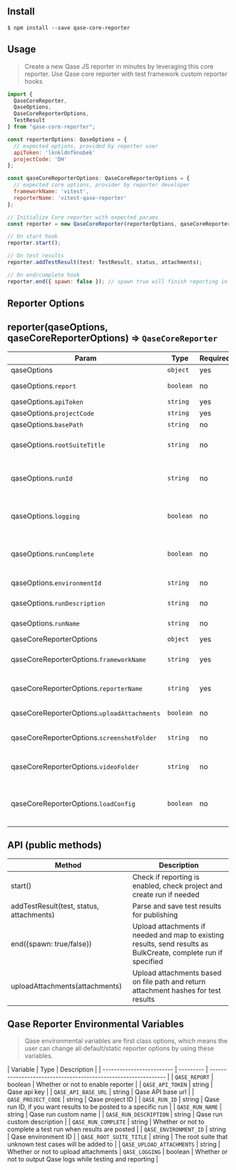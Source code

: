 ## Install

```
$ npm install --save qase-core-reporter
```

## Usage

> Create a new Qase JS reporter in minutes by leveraging this core reporter.
> Use Qase core reporter with test framework custom reporter hooks

```js
import {
  QaseCoreReporter,
  QaseOptions,
  QaseCoreReporterOptions,
  TestResult
} from "qase-core-reporter";

const reporterOptions: QaseOptions = {
  // expected options, provided by reporter user
  apiToken: 'lknkldnfknobek'
  projectCode: 'DH'
};

const qaseCoreReporterOptions: QaseCoreReporterOptions = {
  // expected core options, provider by reporter developer
  frameworkName: 'vitest',
  reporterName: 'vitest-qase-reporter'
};

// Initialize Core reporter with expected params
const reporter = new QaseCoreReporter(reporterOptions, qaseCoreReporterOptions);

// On start hook
reporter.start();

// On test results
reporter.addTestResult(test: TestResult, status, attachments);

// On end/complete hook
reporter.end({ spawn: false }); // spawn true will finish reporting in a child process
```

## Reporter Options

<a name="qase-core-reporter"></a>

## reporter(qaseOptions, qaseCoreReporterOptions) ⇒ <code>QaseCoreReporter</code>

| Param                                       | Type      | Required | Description                                                                       |
| ------------------------------------------- | --------- | -------- | --------------------------------------------------------------------------------- |
| qaseOptions                                 | `object`  | yes      |                                                                                   |
| qaseOptions.`report`                        | `boolean` | no       | Whether or not to enable reporter                                                 |
| qaseOptions.`apiToken`                      | `string`  | yes      | Qase api key                                                                      |
| qaseOptions.`projectCode`                   | `string`  | yes      | Qase project ID                                                                   |
| qaseOptions.`basePath`                      | `string`  | no       | Qase API base url                                                                 |
| qaseOptions.`rootSuiteTitle`                | `string`  | no       | The root suite that unknown test cases will be added to                           |
| qaseOptions.`runId`                         | `string`  | no       | Qase run ID, if you want results to be posted to a specific run                   |
| qaseOptions.`logging`                       | `boolean` | no       | Whether or not to output Qase logs while testing and reporting                    |
| qaseOptions.`runComplete`                   | `boolean` | no       | Whether or not to complete a test run when results are posted                     |
| qaseOptions.`environmentId`                 | `string`  | no       | Qase environment ID                                                               |
| qaseOptions.`runDescription`                | `string`  | no       | Qase run custom description                                                       |
| qaseOptions.`runName`                       | `string`  | no       | Qase run custom name                                                              |
| qaseCoreReporterOptions                     | `object`  | yes      |                                                                                   |
| qaseCoreReporterOptions.`frameworkName`     | `string`  | yes      | Test automation framework/package name                                            |
| qaseCoreReporterOptions.`reporterName`      | `string`  | yes      | Current qase reporter package name                                                |
| qaseCoreReporterOptions.`uploadAttachments` | `boolean` | no       | Wether or not to upload attachments                                               |
| qaseCoreReporterOptions.`screenshotFolder`  | `string`  | no       | Folder to find screenshots with Qase ID in file name                              |
| qaseCoreReporterOptions.`videoFolder`       | `string`  | no       | Folder to find videos with Qase ID in file name                                   |
| qaseCoreReporterOptions.`loadConfig`        | `boolean` | no       | Whether or not to also load reporter options from `qase.config.json` or `.qaserc` |

## API (public methods)

<a name="qase-core-reporter-public-methods"></a>

| Method                                   | Description                                                                                                     |
| ---------------------------------------- | --------------------------------------------------------------------------------------------------------------- |
| start()                                  | Check if reporting is enabled, check project and create run if needed                                           |
| addTestResult(test, status, attachments) | Parse and save test results for publishing                                                                      |
| end({spawn: true/false})                 | Upload attachments if needed and map to existing results, send results as BulkCreate, complete run if specified |
| uploadAttachments(attachments)           | Upload attachments based on file path and return attachment hashes for test results                             |

## Qase Reporter Environmental Variables

> Qase environmental variables are first class options, which means the user can change all default/static reporter options by using these variables.

<a name="qase-core-reporter-envs"></a>
| Variable | Type | Description |
| ------------------------- | --------- | -------------------------------------------------------------- |
| `QASE_REPORT` | boolean | Whether or not to enable reporter |
| `QASE_API_TOKEN` | string | Qase api key |
| `QASE_API_BASE_URL` | string | Qase API base url |
| `QASE_PROJECT_CODE` | string | Qase project ID |
| `QASE_RUN_ID` | string | Qase run ID, if you want results to be posted to a specific run |
| `QASE_RUN_NAME` | string | Qase run custom name |
| `QASE_RUN_DESCRIPTION` | string | Qase run custom description |
| `QASE_RUN_COMPLETE` | string | Whether or not to complete a test run when results are posted |
| `QASE_ENVIRONMENT_ID` | string | Qase environment ID |
| `QASE_ROOT_SUITE_TITLE` | string | The root suite that unknown test cases will be added to |
| `QASE_UPLOAD_ATTACHMENTS` | string | Whether or not to upload attachments
| `QASE_LOGGING` | boolean | Whether or not to output Qase logs while testing and reporting |
